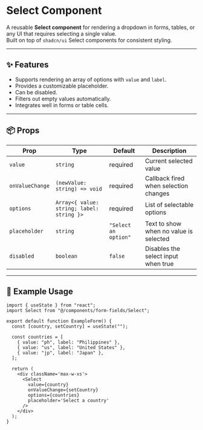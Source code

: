 # Select Component

A reusable **Select component** for rendering a dropdown in forms, tables, or any UI that requires selecting a single value.  
Built on top of `shadcn/ui` Select components for consistent styling.

---

## ✨ Features

- Supports rendering an array of options with `value` and `label`.
- Provides a customizable placeholder.
- Can be disabled.
- Filters out empty values automatically.
- Integrates well in forms or table cells.

---

## 📦 Props

| Prop            | Type                                      | Default              | Description                            |
| --------------- | ----------------------------------------- | -------------------- | -------------------------------------- |
| `value`         | `string`                                  | required             | Current selected value                 |
| `onValueChange` | `(newValue: string) => void`              | required             | Callback fired when selection changes  |
| `options`       | `Array<{ value: string; label: string }>` | required             | List of selectable options             |
| `placeholder`   | `string`                                  | `"Select an option"` | Text to show when no value is selected |
| `disabled`      | `boolean`                                 | `false`              | Disables the select input when true    |

---

## 📄 Example Usage

```tsx
import { useState } from "react";
import Select from "@/components/form-fields/Select";

export default function ExampleForm() {
  const [country, setCountry] = useState("");

  const countries = [
    { value: "ph", label: "Philippines" },
    { value: "us", label: "United States" },
    { value: "jp", label: "Japan" },
  ];

  return (
    <div className='max-w-xs'>
      <Select
        value={country}
        onValueChange={setCountry}
        options={countries}
        placeholder='Select a country'
      />
    </div>
  );
}
```
